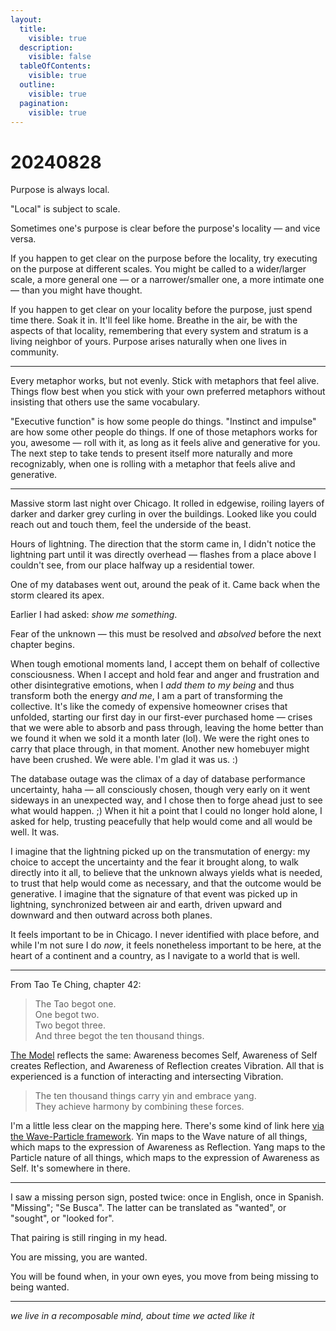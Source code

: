 ```yaml
---
layout:
  title:
    visible: true
  description:
    visible: false
  tableOfContents:
    visible: true
  outline:
    visible: true
  pagination:
    visible: true
---
```


# 20240828

Purpose is always local.

"Local" is subject to scale.

Sometimes one's purpose is clear before the purpose's locality — and vice versa.

If you happen to get clear on the purpose before the locality, try executing on the purpose at different scales. You might be called to a wider/larger scale, a more general one — or a narrower/smaller one, a more intimate one — than you might have thought.

If you happen to get clear on your locality before the purpose, just spend time there. Soak it in. It'll feel like home. Breathe in the air, be with the aspects of that locality, remembering that every system and stratum is a living neighbor of yours. Purpose arises naturally when one lives in community.

***

Every metaphor works, but not evenly. Stick with metaphors that feel alive. Things flow best when you stick with your own preferred metaphors without insisting that others use the same vocabulary.

"Executive function" is how some people do things. "Instinct and impulse" are how some other people do things. If one of those metaphors works for you, awesome — roll with it, as long as it feels alive and generative for you. The next step to take tends to present itself more naturally and more recognizably, when one is rolling with a metaphor that feels alive and generative.

***

Massive storm last night over Chicago. It rolled in edgewise, roiling layers of darker and darker grey curling in over the buildings. Looked like you could reach out and touch them, feel the underside of the beast.

Hours of lightning. The direction that the storm came in, I didn't notice the lightning part until it was directly overhead — flashes from a place above I couldn't see, from our place halfway up a residential tower.

One of my databases went out, around the peak of it. Came back when the storm cleared its apex.

Earlier I had asked: _show me something_.

Fear of the unknown — this must be resolved and _absolved_ before the next chapter begins.

When tough emotional moments land, I accept them on behalf of collective consciousness. When I accept and hold fear and anger and frustration and other disintegrative emotions, when I _add them to my being_ and thus transform both the energy _and me_, I am a part of transforming the collective. It's like the comedy of expensive homeowner crises that unfolded, starting our first day in our first-ever purchased home — crises that we were able to absorb and pass through, leaving the home better than we found it when we sold it a month later (lol). We were the right ones to carry that place through, in that moment. Another new homebuyer might have been crushed. We were able. I'm glad it was us. :)

The database outage was the climax of a day of database performance uncertainty, haha — all consciously chosen, though very early on it went sideways in an unexpected way, and I chose then to forge ahead just to see what would happen. ;) When it hit a point that I could no longer hold alone, I asked for help, trusting peacefully that help would come and all would be well. It was.

I imagine that the lightning picked up on the transmutation of energy: my choice to accept the uncertainty and the fear it brought along, to walk directly into it all, to believe that the unknown always yields what is needed, to trust that help would come as necessary, and that the outcome would be generative. I imagine that the signature of that event was picked up in lightning, synchronized between air and earth, driven upward and downward and then outward across both planes.

It feels important to be in Chicago. I never identified with place before, and while I'm not sure I do _now_, it feels nonetheless important to be here, at the heart of a continent and a country, as I navigate to a world that is well.

***

From Tao Te Ching, chapter 42:

> The Tao begot one.\
> One begot two.\
> Two begot three.\
> And three begot the ten thousand things.

[The Model](../the-model.md) reflects the same: Awareness becomes Self, Awareness of Self creates Reflection, and Awareness of Reflection creates Vibration. All that is experienced is a function of interacting and intersecting Vibration.

> The ten thousand things carry yin and embrace yang.\
> They achieve harmony by combining these forces.

I'm a little less clear on the mapping here. There's some kind of link here [via the Wave-Particle framework](https://app.gitbook.com/s/M3lhzZf6TPNeGvM1NSVl/connections/yin-and-yang-taoism). Yin maps to the Wave nature of all things, which maps to the expression of Awareness as Reflection. Yang maps to the Particle nature of all things, which maps to the expression of Awareness as Self. It's somewhere in there.

***

I saw a missing person sign, posted twice: once in English, once in Spanish. "Missing"; "Se Busca". The latter can be translated as "wanted", or "sought", or "looked for".

That pairing is still ringing in my head.

You are missing, you are wanted.

You will be found when, in your own eyes, you move from being missing to being wanted.

***

_we live in a recomposable mind, about time we acted like it_
